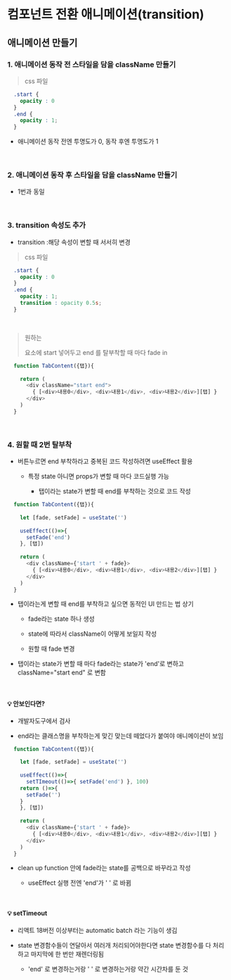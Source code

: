# 컴포넌트 전환 애니메이션(transition)
애니메이션 만들기
---
### 1. 애니메이션 동작 전 스타일을 담을 className 만들기 
> css 파일
```css
  .start {
    opacity : 0
  }
  .end {
    opacity : 1;
  }
```
- 애니메이션 동작 전엔 투명도가 0, 동작 후엔 투명도가 1

<br>

### 2. 애니메이션 동작 후 스타일을 담을 className 만들기 
- 1번과 동일

<br>

### 3. transition 속성도 추가
- transition :해당 속성이 변할 때 서서히 변경

> css 파일
```css
  .start {
    opacity : 0
  }
  .end {
    opacity : 1;
    transition : opacity 0.5s;
  }
```

<br>

> 원하는 <div> 요소에 start 넣어두고 end 를 탈부착할 때 마다 fade in
```javascript
  function TabContent({탭}){
  
    return (
      <div className="start end">
        { [<div>내용0</div>, <div>내용1</div>, <div>내용2</div>][탭] }
      </div>
    )
  }
```

<br>

### 4. 원할 때 2번 탈부착
- 버튼누르면 end 부착하라고 중복된 코드 작성하려면 useEffect 활용

  - 특정 state 아니면 props가 변할 때 마다 코드실행 가능
 
    - 탭이라는 state가 변할 때 end를 부착하는 것으로 코드 작성

```javascript
  function TabContent({탭}){
  
    let [fade, setFade] = useState('')
  
    useEffect(()=>{
      setFade('end')
    }, [탭])
  
    return (
      <div className={'start ' + fade}>
        { [<div>내용0</div>, <div>내용1</div>, <div>내용2</div>][탭] }
      </div>
    )
  }
```
- 탭이라는게 변할 때 end를 부착하고 싶으면 동적인 UI 만드는 법 상기

  - fade라는 state 하나 생성
 
  - state에 따라서 className이 어떻게 보일지 작성
 
  - 원할 때 fade 변경
 
- 탭이라는 state가 변할 때 마다 fade라는 state가 'end'로 변하고 className="start end" 로 변함

<br>

#### 💡 안보인다면?
- 개발자도구에서 검사
  
- end라는 클래스명을 부착하는게 맞긴 맞는데 떼었다가 붙여야 애니메이션이 보임

```javascript
  function TabContent({탭}){
  
    let [fade, setFade] = useState('')
  
    useEffect(()=>{
      setTImeout(()=>{ setFade('end') }, 100)
    return ()=>{
      setFade('')
    }
    }, [탭])
  
    return (
      <div className={'start ' + fade}>
        { [<div>내용0</div>, <div>내용1</div>, <div>내용2</div>][탭] }
      </div>
    )
  }
```
- clean up function 안에 fade라는 state를 공백으로 바꾸라고 작성

  - useEffect 실행 전엔 'end'가 ' ' 로 바뀜

<br>

#### 💡 setTimeout
- 리액트 18버전 이상부터는 automatic batch 라는 기능이 생김

- state 변경함수들이 연달아서 여러개 처리되어야한다면 state 변경함수를 다 처리하고 마지막에 한 번만 재렌더링됨

  - 'end' 로 변경하는거랑 ' ' 로 변경하는거랑 약간 시간차를 둔 것

<br>
